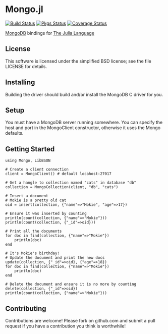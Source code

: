 Mongo.jl
===========

[![Build Status](https://api.travis-ci.org/pzion/Mongo.jl.svg?branch=master)](https://travis-ci.org/pzion/Mongo.jl)
[![Pkgs Status](http://pkg.julialang.org/badges/Mongo_release.svg)](http://pkg.julialang.org/?pkg=Mongo&ver=release)
[![Coverage Status](https://img.shields.io/coveralls/pzion/Mongo.jl.svg)](https://coveralls.io/r/pzion/Mongo.jl?branch=master)

[MongoDB](http://www.mongodb.org) bindings for [The Julia Language](http://julialang.org/)


License
-------

This software is licensed under the simplified BSD license; see the file LICENSE for details.


Installing
----------

Building the driver should build and/or install the MongoDB C driver for you.


Setup
-----

You must have a MongoDB server running somewhere.  You can specify the host and port in the MongoClient constructor, otherwise it uses the Mongo defaults.


Getting Started
---------------

    using Mongo, LibBSON

    # Create a client connection
    client = MongoClient() # default locahost:27017

    # Get a hangle to collection named "cats" in database "db"
    collection = MongoCollection(client, "db", "cats")

    # Insert a document
    # Mokie is a pretty old cat
    oid = insert(collection, {"name"=>"Mokie", "age"=>17})

    # Ensure it was inserted by counting
    println(count(collection, {"name"=>"Mokie"}))
    println(count(collection, {"_id"=>oid}))

    # Print all the documents
    for doc in find(collection, {"name"=>"Mokie"})
        println(doc)
    end

    # It's Mokie's birthday!
    # Update the document and print the new docs
    update(collection, {"_id"=>oid}, {"age"=>18})
    for doc in find(collection, {"name"=>"Mokie"})
        println(doc)
    end

    # Delete the document and ensure it is no more by counting
    delete(collection, {"_id"=>oid})
    println(count(collection, {"name"=>"Mokie"}))

Contributing
------------

Contributions are welcome!  Please fork on github.com and submit a pull request if you have a contribution you think is worthwhile!
